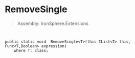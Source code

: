 ﻿

# RemoveSingle

> Assembly: IronSphere.Extensions



```


public static void  RemoveSingle<T>(this IList<T> this, Func<T,Boolean> expression)
    where T: class;
```